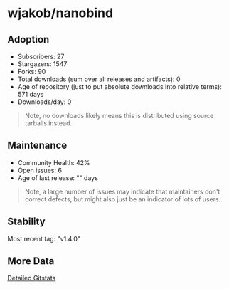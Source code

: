 # wjakob/nanobind

## Adoption

- Subscribers: 27
- Stargazers: 1547
- Forks: 90
- Total downloads (sum over all releases and artifacts): 0
- Age of repository (just to put absolute downloads into relative terms): 571 days
- Downloads/day: 0

> Note, no downloads likely means this is distributed using source tarballs instead.

## Maintenance

- Community Health: 42%
- Open issues: 6
- Age of last release: "<No Releases>" days

> Note, a large number of issues may indicate that maintainers don't correct defects, but might also
> just be an indicator of lots of users.

## Stability

Most recent tag: "v1.4.0"

## More Data

[Detailed Gitstats](/bazel-catalog/gitstats/wjakob/nanobind)

